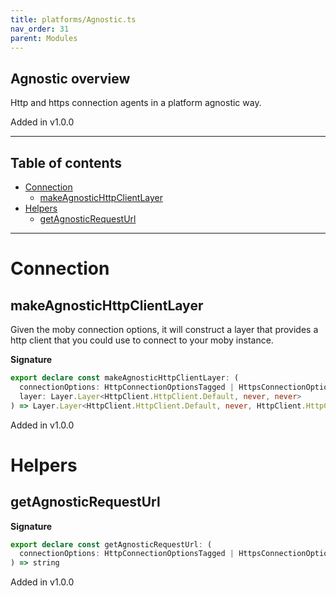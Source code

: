 ```yaml
---
title: platforms/Agnostic.ts
nav_order: 31
parent: Modules
---
```


## Agnostic overview

Http and https connection agents in a platform agnostic way.

Added in v1.0.0

---

<h2 class="text-delta">Table of contents</h2>

- [Connection](#connection)
  - [makeAgnosticHttpClientLayer](#makeagnostichttpclientlayer)
- [Helpers](#helpers)
  - [getAgnosticRequestUrl](#getagnosticrequesturl)

---

# Connection

## makeAgnosticHttpClientLayer

Given the moby connection options, it will construct a layer that provides a
http client that you could use to connect to your moby instance.

**Signature**

```ts
export declare const makeAgnosticHttpClientLayer: (
  connectionOptions: HttpConnectionOptionsTagged | HttpsConnectionOptionsTagged,
  layer: Layer.Layer<HttpClient.HttpClient.Default, never, never>
) => Layer.Layer<HttpClient.HttpClient.Default, never, HttpClient.HttpClient.Default>
```

Added in v1.0.0

# Helpers

## getAgnosticRequestUrl

**Signature**

```ts
export declare const getAgnosticRequestUrl: (
  connectionOptions: HttpConnectionOptionsTagged | HttpsConnectionOptionsTagged
) => string
```

Added in v1.0.0
